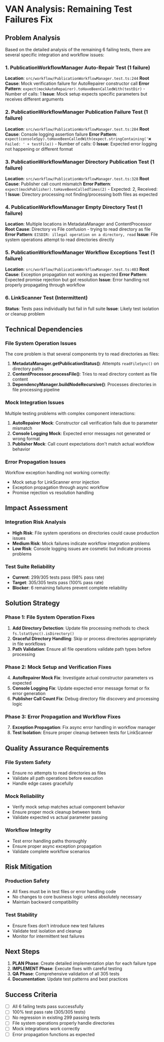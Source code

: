 # VAN Analysis: Remaining Test Failures Fix

## Problem Analysis

Based on the detailed analysis of the remaining 6 failing tests, there are several specific integration and workflow issues:

### 1. **PublicationWorkflowManager Auto-Repair Test (1 failure)**
**Location**: `src/workflow/PublicationWorkflowManager.test.ts:244`
**Root Cause**: Mock verification failure for AutoRepairer constructor call
**Error Pattern**: `expect(mockAutoRepairer).toHaveBeenCalledWith(testDir)` - Number of calls: 1
**Issue**: Mock setup expects specific parameters but receives different arguments

### 2. **PublicationWorkflowManager Publication Failure Test (1 failure)**
**Location**: `src/workflow/PublicationWorkflowManager.test.ts:284`
**Root Cause**: Console logging assertion failure
**Error Pattern**: `expect(consoleSpy).toHaveBeenCalledWith(expect.stringContaining('❌ Failed: ' + testFile))` - Number of calls: 0
**Issue**: Expected error logging not happening or different format

### 3. **PublicationWorkflowManager Directory Publication Test (1 failure)**
**Location**: `src/workflow/PublicationWorkflowManager.test.ts:328`
**Root Cause**: Publisher call count mismatch
**Error Pattern**: `expect(mockPublisher).toHaveBeenCalledTimes(2)` - Expected: 2, Received: 1
**Issue**: Directory processing not finding/processing both files as expected

### 4. **PublicationWorkflowManager Empty Directory Test (1 failure)**
**Location**: Multiple locations in MetadataManager and ContentProcessor
**Root Cause**: Directory vs File confusion - trying to read directory as file
**Error Pattern**: `EISDIR: illegal operation on a directory, read`
**Issue**: File system operations attempt to read directories directly

### 5. **PublicationWorkflowManager Workflow Exceptions Test (1 failure)**
**Location**: `src/workflow/PublicationWorkflowManager.test.ts:403`
**Root Cause**: Exception propagation not working as expected
**Error Pattern**: Expected promise rejection but got resolution
**Issue**: Error handling not properly propagating through workflow

### 6. **LinkScanner Test (Intermittent)**
**Status**: Tests pass individually but fail in full suite
**Issue**: Likely test isolation or cleanup problem

## Technical Dependencies

### File System Operation Issues
The core problem is that several components try to read directories as files:

1. **MetadataManager.getPublicationStatus()**: Attempts `readFileSync()` on directory paths
2. **ContentProcessor.processFile()**: Tries to read directory content as file content
3. **DependencyManager.buildNodeRecursive()**: Processes directories in file processing pipeline

### Mock Integration Issues
Multiple testing problems with complex component interactions:

1. **AutoRepairer Mock**: Constructor call verification fails due to parameter mismatch
2. **Console Logging Mock**: Expected error messages not generated or wrong format
3. **Publisher Mock**: Call count expectations don't match actual workflow behavior

### Error Propagation Issues
Workflow exception handling not working correctly:
- Mock setup for LinkScanner error injection
- Exception propagation through async workflow
- Promise rejection vs resolution handling

## Impact Assessment

### Integration Risk Analysis
- **High Risk**: File system operations on directories could cause production issues
- **Medium Risk**: Mock failures indicate workflow integration problems
- **Low Risk**: Console logging issues are cosmetic but indicate process problems

### Test Suite Reliability
- **Current**: 299/305 tests pass (98% pass rate)
- **Target**: 305/305 tests pass (100% pass rate)
- **Blocker**: 6 remaining failures prevent complete reliability

## Solution Strategy

### Phase 1: File System Operation Fixes
1. **Add Directory Detection**: Update file processing methods to check `fs.lstatSync().isDirectory()`
2. **Graceful Directory Handling**: Skip or process directories appropriately in file workflows
3. **Path Validation**: Ensure all file operations validate path types before processing

### Phase 2: Mock Setup and Verification Fixes
4. **AutoRepairer Mock Fix**: Investigate actual constructor parameters vs expected
5. **Console Logging Fix**: Update expected error message format or fix error generation
6. **Publisher Call Count Fix**: Debug directory file discovery and processing logic

### Phase 3: Error Propagation and Workflow Fixes
7. **Exception Propagation**: Fix async error handling in workflow manager
8. **Test Isolation**: Ensure proper cleanup between tests for LinkScanner

## Quality Assurance Requirements

### File System Safety
- Ensure no attempts to read directories as files
- Validate all path operations before execution
- Handle edge cases gracefully

### Mock Reliability
- Verify mock setup matches actual component behavior
- Ensure proper mock cleanup between tests
- Validate expected vs actual parameter passing

### Workflow Integrity
- Test error handling paths thoroughly
- Ensure proper async exception propagation
- Validate complete workflow scenarios

## Risk Mitigation

### Production Safety
- All fixes must be in test files or error handling code
- No changes to core business logic unless absolutely necessary
- Maintain backward compatibility

### Test Stability
- Ensure fixes don't introduce new test failures
- Validate test isolation and cleanup
- Monitor for intermittent test failures

## Next Steps

1. **PLAN Phase**: Create detailed implementation plan for each failure type
2. **IMPLEMENT Phase**: Execute fixes with careful testing
3. **QA Phase**: Comprehensive validation of all 305 tests
4. **Documentation**: Update test patterns and best practices

## Success Criteria

- [ ] All 6 failing tests pass successfully
- [ ] 100% test pass rate (305/305 tests)
- [ ] No regression in existing 299 passing tests
- [ ] File system operations properly handle directories
- [ ] Mock integrations work correctly
- [ ] Error propagation functions as expected